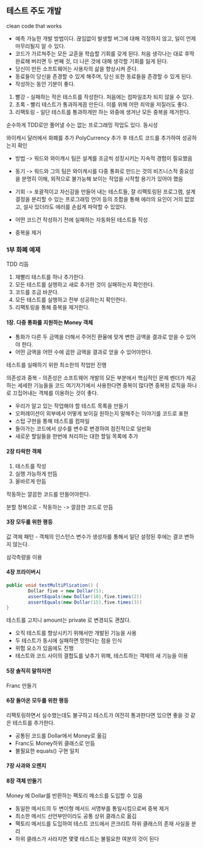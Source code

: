 ## 테스트 주도 개발

clean code that works

- 예측 가능한 개발 방법이다. 끊임없이 발생할 버그에 대해 걱정하지 않고, 일이 언제 마무리될지 알 수 있다.
- 코드가 가르쳐주는 모든 교훈을 학습할 기회를 갖게 된다. 처음 생각나는 대로 후딱 완료해 버리면 두 번째 것, 더 나은 것에 대해 생각할 기회를 잃게 된다.
- 당신이 만든 소프트웨어는 사용자의 삶을 향상시켜 준다.
- 동료들이 당신을 존경할 수 있게 해주며, 당신 또한 동료들을 존경할 수 있게 된다.
- 작성하는 동안 기분이 좋다.


1. 빨강 - 실패하는 작은 테스트를 작성한다. 처음에는 컴파일조차 되지 않을 수 있다.
2. 초록 - 빨리 테스트가 통과하게끔 만든다. 이를 위해 어떤 죄악을 저질러도 좋다.
3. 리팩토링 - 일단 테스트를 통과하게만 하는 와중에 생겨난 모든 중복을 제거한다.

순수하게 TDD로만 풀어낼 수는 없는 프로그래밍 작업도 있다. 동시성

와이캐시 달러에서 화폐를 추가 PolyCurrency 추가 후 테스트 코드를 추가하여 성공하는지 확인

- 방법 -> 워드와 와이캐시 팀은 설계를 조금씩 성장시키는 지속적 경험이 필요했음
- 동기 -> 워드와 그의 팀은 와이캐시를 다중 통화로 만드는 것의 비즈니스적 중요성을 분명히 이해, 외적으로 불가능해 보이는 작업을 시작할 용기가 있어야 했음
- 기회 -> 포괄적이고 자신감을 만들어 내는 테스트들, 잘 리팩토링된 프로그램, 설계 결정을 분리할 수 있는 프로그래밍 언어 등의 조합을 통해 에러의 요인이 거의 없었고, 설사 있더라도 에러를 손쉽게 파악할 수
  있었다.

- 어떤 코드건 작성하기 전에 실패하는 자동화된 테스트들 작성
- 중복을 제거

### 1부 화폐 예제

TDD 리듬

1. 재빨리 테스트를 하나 추가한다.
2. 모든 테스트를 실행하고 새로 추가한 것이 실패하는지 확인한다.
3. 코드를 조금 바꾼다.
4. 모든 테스트를 실행하고 전부 성공하는지 확인한다.
5. 리팩토링을 통해 중복을 제거한다.

#### 1장. 다중 통화를 지원하는 Money 객체

- 통화가 다른 두 금액을 더해서 주어진 환율에 맞게 변한 금액을 결과로 얻을 수 있어야 한다.
- 어떤 금액을 어떤 수에 곱한 금액을 결과로 얻을 수 있어야한다.

테스트를 실패하기 위한 최소한의 작업만 진행

의존성과 중복 - 의존성은 소프트웨어 개발의 모든 부분에서 핵심적인 문제 벤더가 제공하는 세세한 기능들을 코드 여기저기에서 사용한다면 중복이 많다면 중복된 로직을 하나로 끄집어내는 객체를 이용하는 것이 좋다.

- 우리가 알고 있는 작업해야 할 테스트 목록을 만들기
- 오퍼레이션이 외부에서 어떻게 보이길 원하는지 말해주는 이야기를 코드로 표현
- 스텁 구현을 통해 테스트를 컴파일
- 돌아가는 코드에서 상수를 변수로 변경하여 점진적으로 일반화
- 새로운 할일들을 한번에 처리하는 대한 할일 목록에 추가

#### 2장 타락한 객체

1. 테스트를 작성
2. 실행 가능하게 만듬
3. 올바르게 만듬

작동하는 깔끔한 코드를 만들어야한다.

분할 정복으로 - 작동하는 -> 깔끔한 코드로 만듬

#### 3장 모두를 위한 평등

값 객체 패턴 - 객체의 인스턴스 변수가 생성자를 통해서 일단 설정된 후에는 결코 변하지 않는다.

삼각측량을 이용

#### 4장 프라이버시

```java
public void testMultiPlication() {
        Dollar five = new Dollar(5);
        assertEquals(new Dollar(10),five.times(2))
        assertEquals(new Dollar(15),five.times(3))
}
```

테스트를 고치니 amount는 private 로 변경되도 괜찮다.

- 오직 테스트를 향상시키기 위해서만 개발된 기능을 사용
- 두 테스트가 동시에 실패하면 망한다는 점을 인식
- 위험 요소가 있음에도 진행
- 테스트와 코드 사이의 결합도를 낮추기 위해, 테스트하는 객체의 새 기능을 이용


#### 5장 솔직히 말하자면
Franc 만들기

#### 6장 돌아온 모두를 위한 평등

리팩토링하면서 실수했는데도 불구하고 테스트가 여전히 통과한다면 있으면 좋을 것 같은 테스트를 추가한다.

- 공통된 코드를 Dollar에서 Money로 옮김
- Franc도 Money하위 클래스로 만듬
- 불필요한 equals() 구현 일치

#### 7장 사과와 오렌지

#### 8장 객체 만들기
Money 에 Dollar를 반환하는 팩토리 메소드를 도입할 수 있음

- 동일한 메서드의 두 변이형 메서드 서명부를 통일시킴으로써 중복 제거
- 최소한 메서드 선언부만이라도 공통 상위 클래스로 옮김
- 팩토리 메서드를 도입하여 테스트 코드에서 콘크리트 하위 클래스의 존재 사실을 분리
- 하위 클래스가 사라지면 몇몇 테스트는 불필요한 여분의 것이 된다

